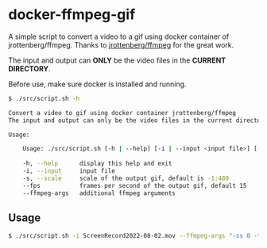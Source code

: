 # docker-ffmpeg-gif
A simple script to convert a video to a gif using docker container of jrottenberg/ffmpeg.
Thanks to [jrottenberg/ffmpeg](https://github.com/jrottenberg/ffmpeg) for the great work.

The input and output can **ONLY** be the video files in the **CURRENT DIRECTORY**.

Before use, make sure docker is installed and running.
```bash
$ ./src/script.sh -h

Convert a video to gif using docker container jrottenberg/ffmpeg
The input and output can only be the video files in the current directory

Usage:

    Usage: ./src/script.sh [-h | --help] [-i | --input <input file>] [-s | --scale <scale:default=-1:480>] [--fps <fps:default=15>] [--ffmpeg-args <ffmpeg arguments>] <output gif>
    
    -h, --help      display this help and exit
    -i, --input     input file
    -s, --scale     scale of the output gif, default is -1:480
    --fps           frames per second of the output gif, default 15
    --ffmpeg-args   additional ffmpeg arguments
```

## Usage
```bash
$ ./src/script.sh -i ScreenRecord2022-08-02.mov --ffmpeg-args "-ss 0 -t 3" --fps 5 output.gif 
```